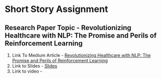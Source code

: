 # Short Story Assignment

## Research Paper Topic - Revolutionizing Healthcare with NLP: The Promise and Perils of Reinforcement Learning

1. Link To Medium Article - [Revolutionizing Healthcare with NLP: The Promise and Perils of Reinforcement Learning](https://medium.com/@omkarnagarkar55/revolutionizing-healthcare-with-nlp-the-promise-and-perils-of-reinforcement-learning-63a5db70eefa)
2. Link to Slides - [Slides](https://www.slideshare.net/omkarnagarkar55/leveraging-reinforcement-learning-and-nlp-to-tackle-healthcarepptx)
3. Link to video -
